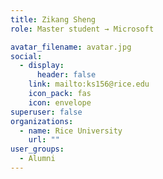 ```yaml
---
title: Zikang Sheng
role: Master student → Microsoft

avatar_filename: avatar.jpg
social:
  - display:
      header: false
    link: mailto:ks156@rice.edu
    icon_pack: fas
    icon: envelope
superuser: false
organizations:
  - name: Rice University
    url: ""
user_groups:
  - Alumni
---
```

